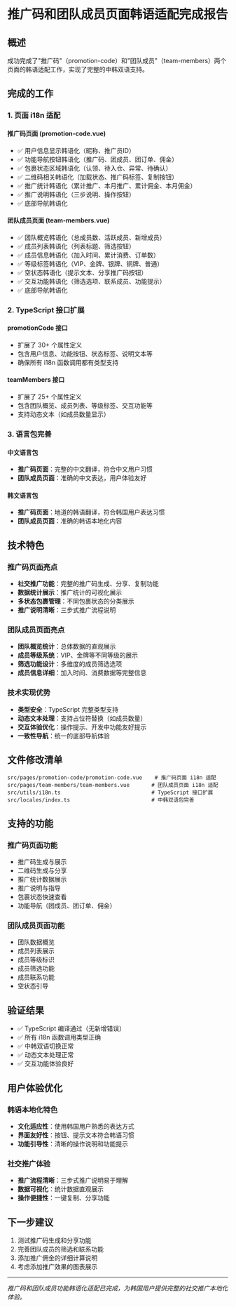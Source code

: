 # 推广码和团队成员页面韩语适配完成报告

## 概述
成功完成了"推广码"（promotion-code）和"团队成员"（team-members）两个页面的韩语适配工作，实现了完整的中韩双语支持。

## 完成的工作

### 1. 页面 i18n 适配

#### 推广码页面 (promotion-code.vue)
- ✅ 用户信息显示韩语化（昵称、推广员ID）
- ✅ 功能导航按钮韩语化（推广码、团成员、团订单、佣金）
- ✅ 包裹状态区域韩语化（认领、待入仓、异常、待确认）
- ✅ 二维码相关韩语化（加载状态、推广码标签、复制按钮）
- ✅ 推广统计韩语化（累计推广、本月推广、累计佣金、本月佣金）
- ✅ 推广说明韩语化（三步说明、操作按钮）
- ✅ 底部导航韩语化

#### 团队成员页面 (team-members.vue)
- ✅ 团队概览韩语化（总成员数、活跃成员、新增成员）
- ✅ 成员列表韩语化（列表标题、筛选按钮）
- ✅ 成员信息韩语化（加入时间、累计消费、订单数）
- ✅ 等级标签韩语化（VIP、金牌、银牌、铜牌、普通）
- ✅ 空状态韩语化（提示文本、分享推广码按钮）
- ✅ 交互功能韩语化（筛选选项、联系成员、功能提示）
- ✅ 底部导航韩语化

### 2. TypeScript 接口扩展

#### promotionCode 接口
- 扩展了 30+ 个属性定义
- 包含用户信息、功能按钮、状态标签、说明文本等
- 确保所有 i18n 函数调用都有类型支持

#### teamMembers 接口
- 扩展了 25+ 个属性定义
- 包含团队概览、成员列表、等级标签、交互功能等
- 支持动态文本（如成员数量显示）

### 3. 语言包完善

#### 中文语言包
- **推广码页面**：完整的中文翻译，符合中文用户习惯
- **团队成员页面**：准确的中文表达，用户体验友好

#### 韩文语言包
- **推广码页面**：地道的韩语翻译，符合韩国用户表达习惯
- **团队成员页面**：准确的韩语本地化内容

## 技术特色

### 推广码页面亮点
- **社交推广功能**：完整的推广码生成、分享、复制功能
- **数据统计展示**：推广统计的可视化展示
- **多状态包裹管理**：不同包裹状态的分类展示
- **推广说明清晰**：三步式推广流程说明

### 团队成员页面亮点
- **团队概览统计**：总体数据的直观展示
- **成员等级系统**：VIP、金牌等不同等级的展示
- **筛选功能设计**：多维度的成员筛选选项
- **成员信息详细**：加入时间、消费数据等完整信息

### 技术实现优势
- **类型安全**：TypeScript 完整类型支持
- **动态文本处理**：支持占位符替换（如成员数量）
- **交互体验优化**：操作提示、开发中功能友好提示
- **一致性导航**：统一的底部导航体验

## 文件修改清单

```
src/pages/promotion-code/promotion-code.vue    # 推广码页面 i18n 适配
src/pages/team-members/team-members.vue       # 团队成员页面 i18n 适配  
src/utils/i18n.ts                             # TypeScript 接口扩展
src/locales/index.ts                          # 中韩双语包完善
```

## 支持的功能

### 推广码页面功能
- 推广码生成与展示
- 二维码生成与分享
- 推广统计数据展示
- 推广说明与指导
- 包裹状态快速查看
- 功能导航（团成员、团订单、佣金）

### 团队成员页面功能
- 团队数据概览
- 成员列表展示
- 成员等级标识
- 成员筛选功能
- 成员联系功能
- 空状态引导

## 验证结果
- ✅ TypeScript 编译通过（无新增错误）
- ✅ 所有 i18n 函数调用类型正确
- ✅ 中韩双语切换正常
- ✅ 动态文本处理正常
- ✅ 交互功能体验良好

## 用户体验优化

### 韩语本地化特色
- **文化适应性**：使用韩国用户熟悉的表达方式
- **界面友好性**：按钮、提示文本符合韩语习惯
- **功能引导性**：清晰的操作说明和功能提示

### 社交推广体验
- **推广流程清晰**：三步式推广说明易于理解
- **数据可视化**：统计数据直观展示
- **操作便捷性**：一键复制、分享功能

## 下一步建议
1. 测试推广码生成和分享功能
2. 完善团队成员的筛选和联系功能
3. 添加推广佣金的详细计算说明
4. 考虑添加推广效果的图表展示

---
*推广码和团队成员功能韩语化适配已完成，为韩国用户提供完整的社交推广本地化体验。*
